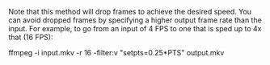 Note that this method will drop frames to achieve the desired speed. You can avoid dropped frames by specifying a higher output frame rate than the input. For example, to go from an input of 4 FPS to one that is sped up to 4x that (16 FPS):

ffmpeg -i input.mkv -r 16 -filter:v "setpts=0.25*PTS" output.mkv
